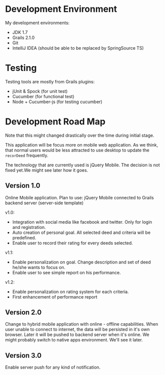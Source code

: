 # Development Environment

My development environments:

* JDK 1.7
* Grails 2.1.0
* Git
* IntelliJ IDEA (should be able to be replaced by SpringSource TS)


# Testing

Testing tools are mostly from Grails plugins:

* jUnit & Spock (for unit test)
* Cucumber (for functional test)
* Node + Cucumber-js (for testing cucumber)

# Development Road Map

Note that this might changed drastically over the time during initial stage.

This application will be focus more on mobile web application.
As we think, that normal users would be less attracted to use desktop to update the <code>recorDeed</code> frequently.

The technology that are currently used is jQuery Mobile. The decision is not fixed yet.We might see later how it goes.

## Version 1.0
Online Mobile application. Plan to use: jQuery Mobile connected to Grails backend server (server-side template)

v1.0:

* Integration with social media like facebook and twitter. Only for login and registration.
* Auto creation of personal goal. All selected deed and criteria will be predefined.
* Enable user to record their rating for every deeds selected.

v1.1:
* Enable personalization on goal. Change description and set of deed he/she wants to focus on.
* Enable user to see simple report on his performance.

v1.2:
* Enable personalization on rating system for each criteria.
* First enhancement of performance report


## Version 2.0
Change to hybrid mobile application with online - offline capabilities. When user unable to connect to internet,
the data will be persisted in it's own browser. Later it will be pushed to backend server when it's online.
We might probably switch to native apps environment. We'll see it later.

## Version 3.0
Enable server push for any kind of notification.



